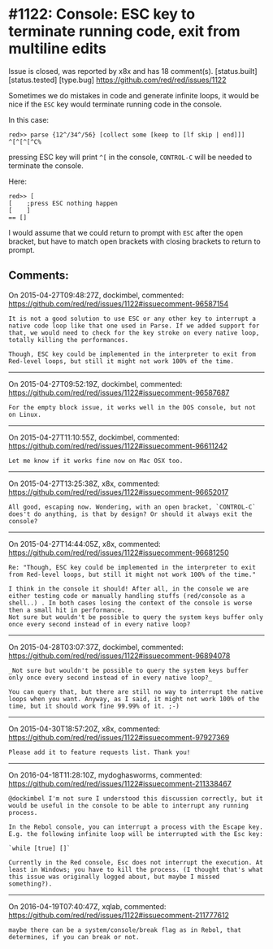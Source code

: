 
#1122: Console: ESC key to terminate running code, exit from multiline edits
================================================================================
Issue is closed, was reported by x8x and has 18 comment(s).
[status.built] [status.tested] [type.bug]
<https://github.com/red/red/issues/1122>

Sometimes we do mistakes in code and generate infinite loops, it would be nice if the `ESC` key would terminate running code in the console.

In this case:

``` rebol
red>> parse {12^/34^/56} [collect some [keep to [lf skip | end]]]
^[^[^[^C%
```

pressing ESC key will print `^[` in the console, `CONTROL-C` will be needed to terminate the console.

Here:

``` rebol
red>> [
[    ;press ESC nothing happen
[    ]
== []
```

I would assume that we could return to prompt with `ESC` after the open bracket, but have to match open brackets with closing brackets to return to prompt.



Comments:
--------------------------------------------------------------------------------

On 2015-04-27T09:48:27Z, dockimbel, commented:
<https://github.com/red/red/issues/1122#issuecomment-96587154>

    It is not a good solution to use ESC or any other key to interrupt a native code loop like that one used in Parse. If we added support for that, we would need to check for the key stroke on every native loop, totally killing the performances.
    
    Though, ESC key could be implemented in the interpreter to exit from Red-level loops, but still it might not work 100% of the time.

--------------------------------------------------------------------------------

On 2015-04-27T09:52:19Z, dockimbel, commented:
<https://github.com/red/red/issues/1122#issuecomment-96587687>

    For the empty block issue, it works well in the DOS console, but not on Linux.

--------------------------------------------------------------------------------

On 2015-04-27T11:10:55Z, dockimbel, commented:
<https://github.com/red/red/issues/1122#issuecomment-96611242>

    Let me know if it works fine now on Mac OSX too.

--------------------------------------------------------------------------------

On 2015-04-27T13:25:38Z, x8x, commented:
<https://github.com/red/red/issues/1122#issuecomment-96652017>

    All good, escaping now. Wondering, with an open bracket, `CONTROL-C` does't do anything, is that by design? Or should it always exit the console?

--------------------------------------------------------------------------------

On 2015-04-27T14:44:05Z, x8x, commented:
<https://github.com/red/red/issues/1122#issuecomment-96681250>

    Re: "Though, ESC key could be implemented in the interpreter to exit from Red-level loops, but still it might not work 100% of the time."
    
    I think in the console it should! After all, in the console we are either testing code or manually handling stuffs (red/console as a shell..) . In both cases losing the context of the console is worse then a small hit in performance.
    Not sure but wouldn't be possible to query the system keys buffer only once every second instead of in every native loop?

--------------------------------------------------------------------------------

On 2015-04-28T03:07:37Z, dockimbel, commented:
<https://github.com/red/red/issues/1122#issuecomment-96894078>

    _Not sure but wouldn't be possible to query the system keys buffer only once every second instead of in every native loop?_
    
    You can query that, but there are still no way to interrupt the native loops when you want. Anyway, as I said, it might not work 100% of the time, but it should work fine 99.99% of it. ;-)

--------------------------------------------------------------------------------

On 2015-04-30T18:57:20Z, x8x, commented:
<https://github.com/red/red/issues/1122#issuecomment-97927369>

    Please add it to feature requests list. Thank you!

--------------------------------------------------------------------------------

On 2016-04-18T11:28:10Z, mydoghasworms, commented:
<https://github.com/red/red/issues/1122#issuecomment-211338467>

    @dockimbel I'm not sure I understood this discussion correctly, but it would be useful in the console to be able to interrupt any running process. 
    
    In the Rebol console, you can interrupt a process with the Escape key. E.g. the following infinite loop will be interrupted with the Esc key:
    
    `while [true] []`
    
    Currently in the Red console, Esc does not interrupt the execution. At least in Windows; you have to kill the process. (I thought that's what this issue was originally logged about, but maybe I missed something?).

--------------------------------------------------------------------------------

On 2016-04-19T07:40:47Z, xqlab, commented:
<https://github.com/red/red/issues/1122#issuecomment-211777612>

    maybe there can be a system/console/break flag as in Rebol, that determines, if you can break or not.

